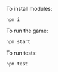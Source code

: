 To install modules:
``` 
npm i
```
To run the game: 
```
npm start
```
To run tests:
```
npm test
```